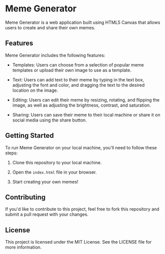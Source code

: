 # Meme Generator

Meme Generator is a web application built using HTML5 Canvas that allows users to create and share their own memes.

## Features

Meme Generator includes the following features:

- Templates: Users can choose from a selection of popular meme templates or upload their own image to use as a template.

- Text: Users can add text to their meme by typing in the text box, adjusting the font and color, and dragging the text to the desired location on the image.

- Editing: Users can edit their meme by resizing, rotating, and flipping the image, as well as adjusting the brightness, contrast, and saturation.

- Sharing: Users can save their meme to their local machine or share it on social media using the share button.

## Getting Started

To run Meme Generator on your local machine, you'll need to follow these steps:

1. Clone this repository to your local machine.

2. Open the `index.html` file in your browser.

3. Start creating your own memes!

## Contributing

If you'd like to contribute to this project, feel free to fork this repository and submit a pull request with your changes.

## License

This project is licensed under the MIT License. See the LICENSE file for more information.
